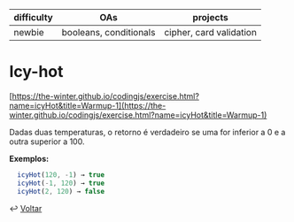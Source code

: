 | difficulty | OAs                    | projects                |
| ---------- | ---------------------- | ----------------------- |
| newbie     | booleans, conditionals | cipher, card validation |

# Icy-hot

[https://the-winter.github.io/codingjs/exercise.html?name=icyHot&title=Warmup-1](https://the-winter.github.io/codingjs/exercise.html?name=icyHot&title=Warmup-1)

Dadas duas temperaturas, o retorno é verdadeiro se uma for inferior a 0 e a
outra superior a 100.

**Exemplos:**

```js
  icyHot(120, -1) → true
  icyHot(-1, 120) → true
  icyHot(2, 120) → false
```

↩️ [Voltar](../../README.md)
